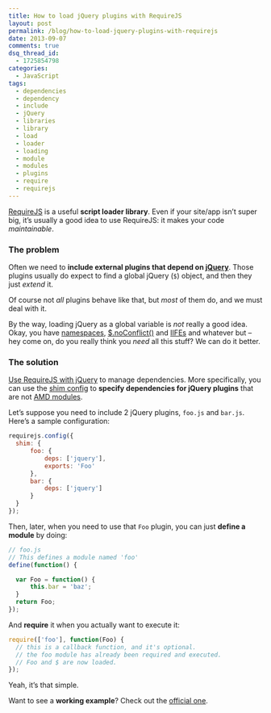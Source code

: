 ```yaml
---
title: How to load jQuery plugins with RequireJS
layout: post
permalink: /blog/how-to-load-jquery-plugins-with-requirejs
date: 2013-09-07
comments: true
dsq_thread_id:
  - 1725854798
categories:
  - JavaScript
tags:
  - dependencies
  - dependency
  - include
  - jQuery
  - libraries
  - library
  - load
  - loader
  - loading
  - module
  - modules
  - plugins
  - require
  - requirejs
---
```


<p>
  <a href="http://requirejs.org/" title="Go to the official website" target="_blank">RequireJS</a> is a useful <strong>script loader library</strong>. Even if your site/app isn&#8217;t super big, it&#8217;s usually a good idea to use RequireJS: it makes your code <em>maintainable</em>.
</p>

<h3>
  The problem
</h3>

<p>
  Often we need to <strong>include external plugins that depend on <a href="http://jquery.com/" title="Go to jQuery site" target="_blank">jQuery</a></strong>. Those plugins usually do expect to find a global jQuery (<code>$</code>) object, and then they just <em>extend</em> it.
</p>

<p>
  Of course not <em>all</em> plugins behave like that, but <em>most</em> of them do, and we must deal with it.
</p>

<p>
  By the way, loading jQuery as a global variable is <em>not</em> really a good idea. Okay, you have <a href="http://stackoverflow.com/a/2866920/801544" target="_blank" rel="nofollow">namespaces</a>, <a href="http://api.jquery.com/jQuery.noConflict/" target="_blank" rel="nofollow">$.noConflict()</a> and <a href="http://benalman.com/news/2010/11/immediately-invoked-function-expression/" target="_blank">IIFEs</a> and whatever but &#8211; hey come on, do you really think you <em>need</em> all this stuff? We can do it better.
</p>

<h3>
  The solution
</h3>

<p>
  <a href="http://requirejs.org/docs/jquery.html" title="How to use RequireJS with jQuery" target="_blank">Use RequireJS with jQuery</a> to manage dependencies. More specifically, you can use the <a href="http://requirejs.org/docs/api.html#config-shim" target="_blank">shim config</a> to <strong>specify dependencies for jQuery plugins</strong> that are not <a href="http://requirejs.org/docs/whyamd.html" target="_blank" title="Why AMD?">AMD modules</a>.
</p>

<p>
  Let&#8217;s suppose you need to include 2 jQuery plugins, <code>foo.js</code> and <code>bar.js</code>. Here&#8217;s a sample configuration:
</p>

``` javascript
requirejs.config({
  shim: {
      foo: {
          deps: ['jquery'],
          exports: 'Foo'
      },
      bar: {
          deps: ['jquery']
      }
  }
});
```

<p>
  Then, later, when you need to use that <code>Foo</code> plugin, you can just <strong>define a module</strong> by doing:
</p>

``` javascript
// foo.js
// This defines a module named 'foo'
define(function() {

  var Foo = function() {
      this.bar = 'baz';
  }
  return Foo;
});
```

<p>
  And <strong>require</strong> it when you actually want to execute it:
</p>

``` javascript
require(['foo'], function(Foo) {
  // this is a callback function, and it's optional.
  // the foo module has already been required and executed.
  // Foo and $ are now loaded.
});
```

<p>
  Yeah, it&#8217;s that simple.
</p>

<p>
  Want to see a <strong>working example</strong>? Check out the <a href="https://github.com/requirejs/example-jquery-shim" title="Go to GitHub" target="_blank">official one</a>.
</p>
